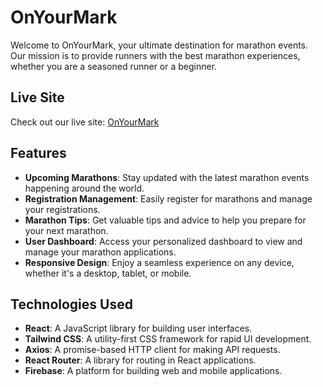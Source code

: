 # OnYourMark

Welcome to OnYourMark, your ultimate destination for marathon events. Our mission is to provide runners with the best marathon experiences, whether you are a seasoned runner or a beginner.

## Live Site

Check out our live site: [OnYourMark](https://marathon-event.web.app/)

## Features

-   **Upcoming Marathons**: Stay updated with the latest marathon events happening around the world.
-   **Registration Management**: Easily register for marathons and manage your registrations.
-   **Marathon Tips**: Get valuable tips and advice to help you prepare for your next marathon.
-   **User Dashboard**: Access your personalized dashboard to view and manage your marathon applications.
-   **Responsive Design**: Enjoy a seamless experience on any device, whether it's a desktop, tablet, or mobile.

## Technologies Used

-   **React**: A JavaScript library for building user interfaces.
-   **Tailwind CSS**: A utility-first CSS framework for rapid UI development.
-   **Axios**: A promise-based HTTP client for making API requests.
-   **React Router**: A library for routing in React applications.
-   **Firebase**: A platform for building web and mobile applications.
